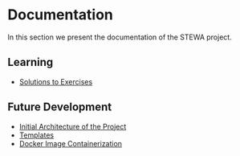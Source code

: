 # Documentation

In this section we present the documentation of the STEWA project.

## Learning

- [Solutions to Exercises](./solutions/README.md)

## Future Development

- [Initial Architecture of the Project](./Initial-Architecture.md)
- [Templates](./Templates.md)
- [Docker Image Containerization](./Docker-Image.md)